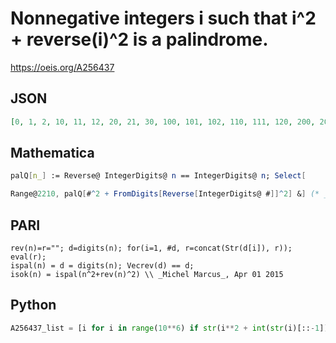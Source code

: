 # Nonnegative integers i such that i^2 \+ reverse\(i\)^2 is a palindrome\.
https://oeis.org/A256437
## JSON
```JSON
[0, 1, 2, 10, 11, 12, 20, 21, 30, 100, 101, 102, 110, 111, 120, 200, 201, 210, 220, 300, 310, 1000, 1001, 1002, 1010, 1011, 1012, 1020, 1021, 1022, 1100, 1101, 1102, 1110, 1111, 1120, 1200, 1201, 1210, 1300, 2000, 2001, 2010, 2011, 2100, 2101, 2110, 2200, 2201]
```
## Mathematica
```Mathematica
palQ[n_] := Reverse@ IntegerDigits@ n == IntegerDigits@ n; Select[
```
```Mathematica
Range@2210, palQ[#^2 + FromDigits[Reverse[IntegerDigits@ #]]^2] &] (* _Michael De Vlieger_, Mar 29 2015 *)
```
## PARI
```PARI
rev(n)=r=""; d=digits(n); for(i=1, #d, r=concat(Str(d[i]), r)); eval(r);
ispal(n) = d = digits(n); Vecrev(d) == d;
isok(n) = ispal(n^2+rev(n)^2) \\ _Michel Marcus_, Apr 01 2015
```
## Python
```Python
A256437_list = [i for i in range(10**6) if str(i**2 + int(str(i)[::-1])**2) == str(i**2 + int(str(i)[::-1])**2)[::-1]] # _Chai Wah Wu_, Apr 09 2015
```
